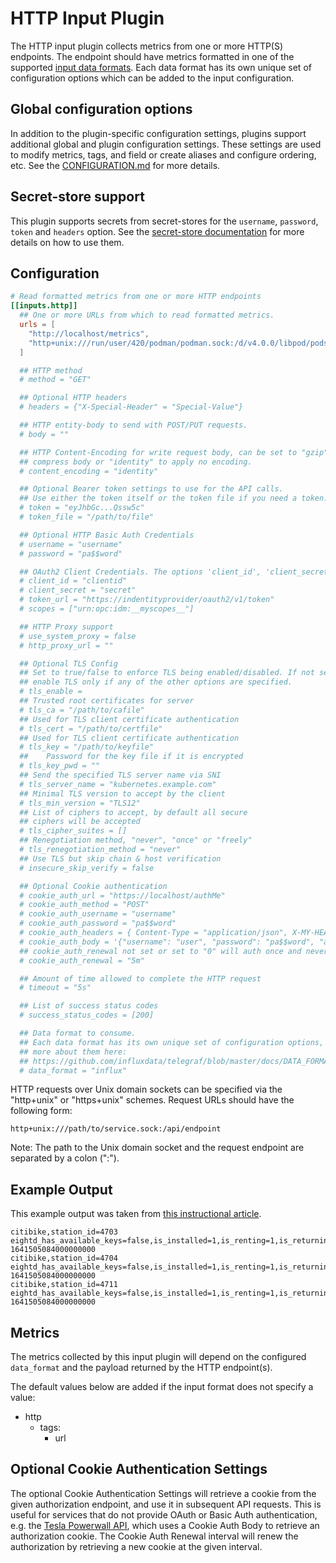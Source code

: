 # HTTP Input Plugin

The HTTP input plugin collects metrics from one or more HTTP(S) endpoints.  The
endpoint should have metrics formatted in one of the supported [input data
formats](../../../docs/DATA_FORMATS_INPUT.md).  Each data format has its own
unique set of configuration options which can be added to the input
configuration.

## Global configuration options <!-- @/docs/includes/plugin_config.md -->

In addition to the plugin-specific configuration settings, plugins support
additional global and plugin configuration settings. These settings are used to
modify metrics, tags, and field or create aliases and configure ordering, etc.
See the [CONFIGURATION.md][CONFIGURATION.md] for more details.

[CONFIGURATION.md]: ../../../docs/CONFIGURATION.md#plugins

## Secret-store support

This plugin supports secrets from secret-stores for the `username`, `password`,
`token` and `headers` option.
See the [secret-store documentation][SECRETSTORE] for more details on how
to use them.

[SECRETSTORE]: ../../../docs/CONFIGURATION.md#secret-store-secrets

## Configuration

```toml @sample.conf
# Read formatted metrics from one or more HTTP endpoints
[[inputs.http]]
  ## One or more URLs from which to read formatted metrics.
  urls = [
    "http://localhost/metrics",
    "http+unix:///run/user/420/podman/podman.sock:/d/v4.0.0/libpod/pods/json"
  ]

  ## HTTP method
  # method = "GET"

  ## Optional HTTP headers
  # headers = {"X-Special-Header" = "Special-Value"}

  ## HTTP entity-body to send with POST/PUT requests.
  # body = ""

  ## HTTP Content-Encoding for write request body, can be set to "gzip" to
  ## compress body or "identity" to apply no encoding.
  # content_encoding = "identity"

  ## Optional Bearer token settings to use for the API calls.
  ## Use either the token itself or the token file if you need a token.
  # token = "eyJhbGc...Qssw5c"
  # token_file = "/path/to/file"

  ## Optional HTTP Basic Auth Credentials
  # username = "username"
  # password = "pa$$word"

  ## OAuth2 Client Credentials. The options 'client_id', 'client_secret', and 'token_url' are required to use OAuth2.
  # client_id = "clientid"
  # client_secret = "secret"
  # token_url = "https://indentityprovider/oauth2/v1/token"
  # scopes = ["urn:opc:idm:__myscopes__"]

  ## HTTP Proxy support
  # use_system_proxy = false
  # http_proxy_url = ""

  ## Optional TLS Config
  ## Set to true/false to enforce TLS being enabled/disabled. If not set,
  ## enable TLS only if any of the other options are specified.
  # tls_enable =
  ## Trusted root certificates for server
  # tls_ca = "/path/to/cafile"
  ## Used for TLS client certificate authentication
  # tls_cert = "/path/to/certfile"
  ## Used for TLS client certificate authentication
  # tls_key = "/path/to/keyfile"
  ## 	Password for the key file if it is encrypted
  # tls_key_pwd = ""
  ## Send the specified TLS server name via SNI
  # tls_server_name = "kubernetes.example.com"
  ## Minimal TLS version to accept by the client
  # tls_min_version = "TLS12"
  ## List of ciphers to accept, by default all secure
  ## ciphers will be accepted
  # tls_cipher_suites = []
  ## Renegotiation method, "never", "once" or "freely"
  # tls_renegotiation_method = "never"
  ## Use TLS but skip chain & host verification
  # insecure_skip_verify = false

  ## Optional Cookie authentication
  # cookie_auth_url = "https://localhost/authMe"
  # cookie_auth_method = "POST"
  # cookie_auth_username = "username"
  # cookie_auth_password = "pa$$word"
  # cookie_auth_headers = { Content-Type = "application/json", X-MY-HEADER = "hello" }
  # cookie_auth_body = '{"username": "user", "password": "pa$$word", "authenticate": "me"}'
  ## cookie_auth_renewal not set or set to "0" will auth once and never renew the cookie
  # cookie_auth_renewal = "5m"

  ## Amount of time allowed to complete the HTTP request
  # timeout = "5s"

  ## List of success status codes
  # success_status_codes = [200]

  ## Data format to consume.
  ## Each data format has its own unique set of configuration options, read
  ## more about them here:
  ## https://github.com/influxdata/telegraf/blob/master/docs/DATA_FORMATS_INPUT.md
  # data_format = "influx"

```

HTTP requests over Unix domain sockets can be specified via the "http+unix" or
"https+unix" schemes.
Request URLs should have the following form:

```text
http+unix:///path/to/service.sock:/api/endpoint
```

Note: The path to the Unix domain socket and the request endpoint are separated
by a colon (":").

## Example Output

This example output was taken from [this instructional article][1].

[1]: https://docs.influxdata.com/telegraf/v1/configure_plugins/input_plugins/using_http/

```text
citibike,station_id=4703 eightd_has_available_keys=false,is_installed=1,is_renting=1,is_returning=1,legacy_id="4703",num_bikes_available=6,num_bikes_disabled=2,num_docks_available=26,num_docks_disabled=0,num_ebikes_available=0,station_status="active" 1641505084000000000
citibike,station_id=4704 eightd_has_available_keys=false,is_installed=1,is_renting=1,is_returning=1,legacy_id="4704",num_bikes_available=10,num_bikes_disabled=2,num_docks_available=36,num_docks_disabled=0,num_ebikes_available=0,station_status="active" 1641505084000000000
citibike,station_id=4711 eightd_has_available_keys=false,is_installed=1,is_renting=1,is_returning=1,legacy_id="4711",num_bikes_available=9,num_bikes_disabled=0,num_docks_available=36,num_docks_disabled=0,num_ebikes_available=1,station_status="active" 1641505084000000000
```

## Metrics

The metrics collected by this input plugin will depend on the configured
`data_format` and the payload returned by the HTTP endpoint(s).

The default values below are added if the input format does not specify a value:

- http
  - tags:
    - url

## Optional Cookie Authentication Settings

The optional Cookie Authentication Settings will retrieve a cookie from the
given authorization endpoint, and use it in subsequent API requests.  This is
useful for services that do not provide OAuth or Basic Auth authentication,
e.g. the [Tesla Powerwall API][tesla], which uses a Cookie Auth Body to retrieve
an authorization cookie.  The Cookie Auth Renewal interval will renew the
authorization by retrieving a new cookie at the given interval.

[tesla]: https://www.tesla.com/support/energy/powerwall/own/monitoring-from-home-network
